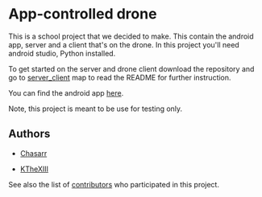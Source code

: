 # App-controlled drone
This is a school project that we decided to make. This contain the android app, server and a client that's on the drone.
In this project you'll need android studio, Python installed.

To get started on the server and drone client download the repository and go to [server_client](https://github.com/KTheXIII/app-controlled-drone/tree/master/server_client) map to read the README for further instruction.

You can find the android app [here](https://github.com/Chasarr/DronePack).

Note, this project is meant to be use for testing only.

## Authors

* [Chasarr](https://github.com/Chasarr)

* [KTheXIII](https://github.com/KTheXIII)

See also the list of [contributors](https://github.com/KTheXIII/app-controlled-drone/graphs/contributors) who participated in this project.
